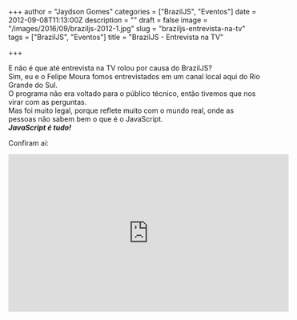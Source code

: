 +++
author = "Jaydson Gomes"
categories = ["BrazilJS", "Eventos"]
date = 2012-09-08T11:13:00Z
description = ""
draft = false
image = "/images/2016/09/braziljs-2012-1.jpg"
slug = "braziljs-entrevista-na-tv"
tags = ["BrazilJS", "Eventos"]
title = "BrazilJS - Entrevista na TV"

+++

E não é que até entrevista na TV rolou por causa do BrazilJS?  
Sim, eu e o Felipe Moura fomos entrevistados em um canal local aqui do Rio Grande do Sul.  
O programa não era voltado para o público técnico, então tivemos que nos virar com as perguntas.  
Mas foi muito legal, porque reflete muito com o mundo real, onde as pessoas não sabem bem o que é o JavaScript.  
_**JavaScript é tudo!**_

Confiram aí:  
<iframe width="560" height="315" src="https://www.youtube.com/embed/TuwH-oo_UpQ" frameborder="0" allowfullscreen></iframe>